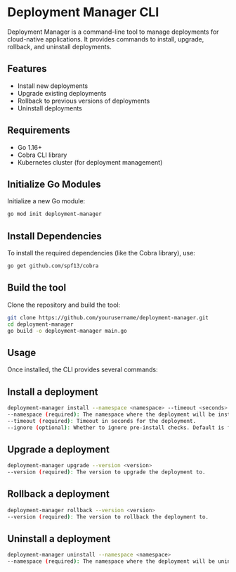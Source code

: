 # Deployment Manager CLI

Deployment Manager is a command-line tool to manage deployments for cloud-native applications. It provides commands to install, upgrade, rollback, and uninstall deployments.

## Features

- Install new deployments
- Upgrade existing deployments
- Rollback to previous versions of deployments
- Uninstall deployments

## Requirements

- Go 1.16+
- Cobra CLI library
- Kubernetes cluster (for deployment management)

## Initialize Go Modules
Initialize a new Go module:

```bash
go mod init deployment-manager
```

## Install Dependencies
To install the required dependencies (like the Cobra library), use:

```bash
go get github.com/spf13/cobra
```

## Build the tool

Clone the repository and build the tool:

```bash
git clone https://github.com/yourusername/deployment-manager.git
cd deployment-manager
go build -o deployment-manager main.go
```

## Usage
Once installed, the CLI provides several commands:

## Install a deployment
```bash
deployment-manager install --namespace <namespace> --timeout <seconds> --ignore=<true|false>
--namespace (required): The namespace where the deployment will be installed.
--timeout (required): Timeout in seconds for the deployment.
--ignore (optional): Whether to ignore pre-install checks. Default is false.
```

## Upgrade a deployment
```bash
deployment-manager upgrade --version <version>
--version (required): The version to upgrade the deployment to.
```
## Rollback a deployment
```bash
deployment-manager rollback --version <version>
--version (required): The version to rollback the deployment to.
```

## Uninstall a deployment
```bash
deployment-manager uninstall --namespace <namespace>
--namespace (required): The namespace where the deployment will be uninstalled.
```